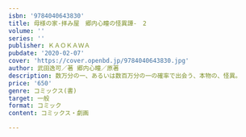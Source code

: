 ```yaml
---
isbn: '9784040643830'
title: 母様の家‐拝み屋　郷内心瞳の怪異譚‐　2
volume: ''
series: ''
publisher: ＫＡＯＫＡＷＡ
pubdate: '2020-02-07'
cover: 'https://cover.openbd.jp/9784040643830.jpg'
author: 武田逸可／著 郷内心瞳／原著
description: 数万分の一、あるいは数百万分の一の確率で出会う、本物の、怪異。
price: '650'
genre: コミックス(書)
target: 一般
format: コミック
content: コミックス・劇画

---
```

